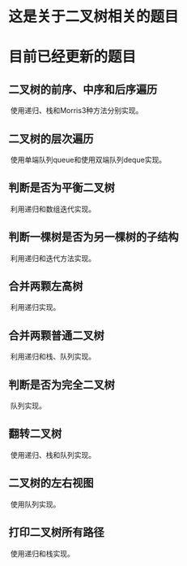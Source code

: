 # 这是关于二叉树相关的题目
# 目前已经更新的题目

## 二叉树的前序、中序和后序遍历

​	使用递归、栈和Morris3种方法分别实现。

## 二叉树的层次遍历

​	使用单端队列queue和使用双端队列deque实现。

## 判断是否为平衡二叉树

​	利用递归和数组迭代实现。

## 判断一棵树是否为另一棵树的子结构

​	利用递归和迭代方法实现。

## 合并两颗左高树

​		利用递归实现。

## 合并两颗普通二叉树

​		利用递归和栈、队列实现。

## 判断是否为完全二叉树

​		队列实现。

## 翻转二叉树

​		使用递归、栈和队列实现。

## 二叉树的左右视图

​		使用队列实现。

## 打印二叉树所有路径

​		使用递归和栈实现。
